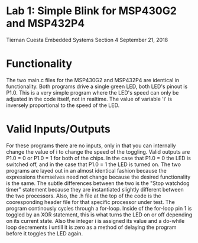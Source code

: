 # Lab 1: Simple Blink for MSP430G2 and MSP432P4 
Tiernan Cuesta
Embedded Systems Section 4
September 21, 2018
# Functionality
The two main.c files for the MSP430G2 and MSP432P4 are identical in functionality. Both programs drive a single green LED, both LED's pinout is P1.0. This is a very simple program where the LED's speed can only be adjusted in the code itself, not in realtime. The value of variable 'i' is inversely proportional to the speed of the LED.
# Valid Inputs/Outputs
For these programs there are no inputs, only in that you can internally change the value of i to change the speed of the toggling. Valid outputs are P1.0 = 0 or P1.0 = 1 for both of the chips. In the case that P1.0 = 0 the LED is switched off, and in the case that P1.0 = 1 the LED is turned on.
The two programs are layed out in an almost identical fashion because the expressions themselves need not change because the desired functionality is the same. The subtle differences between the two is the "Stop watchdog timer" statement because they are instantiated slightly different between the two processors. Also, the .h file at the top of the code is the cooresponding header file for that specific processor under test. The program continously cycles through a for-loop. Inside of the for-loop pin 1 is toggled by an XOR statement, this is what turns the LED on or off depending on its current state. Also the integer i is assigned its value and a do-while loop decrements i untill it is zero as a method of delaying the program before it toggles the LED again.
 
